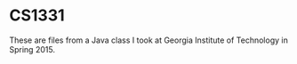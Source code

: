 # CS1331

These are files from a Java class I took at Georgia Institute of Technology in Spring 2015.
